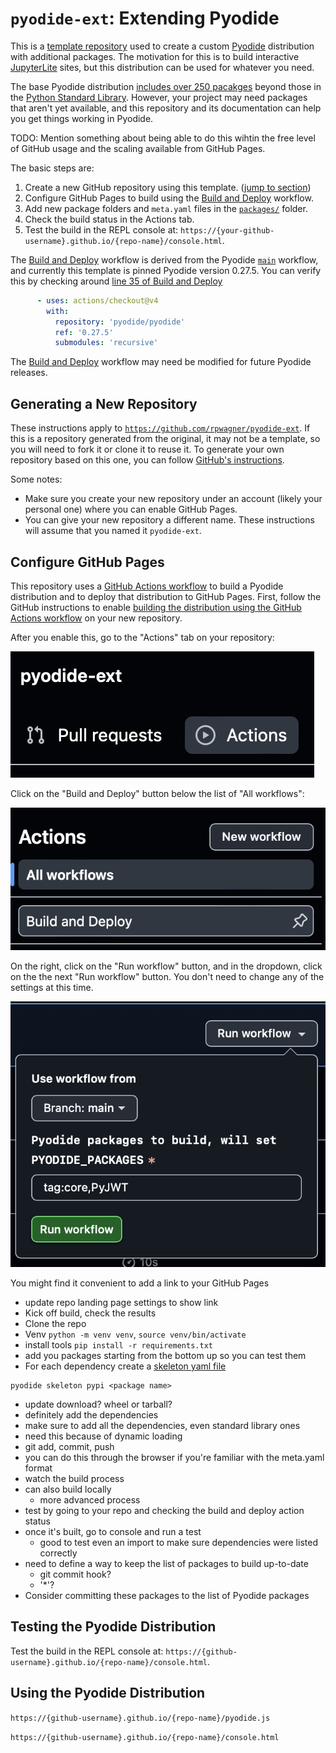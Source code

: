 # `pyodide-ext`: Extending Pyodide

This is a [template repository](https://docs.github.com/en/repositories/creating-and-managing-repositories/creating-a-repository-from-a-template) used to create a custom [Pyodide](https://pyodide.org/) distribution with additional packages. The motivation for this is to build interactive [JupyterLite](http://jupyterlite.readthedocs.io/) sites, but this distribution can be used for whatever you need.

The base Pyodide distribution [includes over 250 pacakges](https://pyodide.org/en/stable/usage/packages-in-pyodide.html) beyond those in the [Python Standard Library](https://docs.python.org/3/library/index.html). However, your project may need packages that aren't yet available, and this repository and its documentation can help you get things working in Pyodide.

TODO: Mention something about being able to do this wihtin the free level of GitHub usage and the scaling available from GitHub Pages.

The basic steps are:
1. Create a new GitHub repository using this template. ([jump to section](#generating-a-new-repository))
1. Configure GitHub Pages to build using the [Build and Deploy](.github/workflows/deploy.yaml) workflow.
1. Add new package folders and `meta.yaml` files in the [`packages/`](./packages/) folder.
1. Check the build status in the Actions tab.
1. Test the build in the REPL console at: `https://{your-github-username}.github.io/{repo-name}/console.html`.

The [Build and Deploy](.github/workflows/deploy.yaml) workflow is derived from the Pyodide [`main`](https://github.com/pyodide/pyodide/blob/main/.github/workflows/main.yml) workflow, and currently this template is pinned Pyodide version 0.27.5. You can verify this by checking around [line 35 of Build and Deploy](.github/workflows/deploy.yaml#L35)
```yaml
      - uses: actions/checkout@v4
        with:
          repository: 'pyodide/pyodide'
          ref: '0.27.5'
          submodules: 'recursive'
```
The [Build and Deploy](.github/workflows/deploy.yaml) workflow may need be modified for future Pyodide releases.

## Generating a New Repository

These instructions apply to [`https://github.com/rpwagner/pyodide-ext`](https://github.com/rpwagner/pyodide-ext). If this is a repository generated from the original, it may not be a template, so you will need to fork it or clone it to reuse it. To generate your own repository based on this one, you can follow [GitHub's instructions](https://docs.github.com/en/repositories/creating-and-managing-repositories/creating-a-repository-from-a-template#creating-a-repository-from-a-template).

Some notes:
- Make sure you create your new repository under an account (likely your personal one) where you can enable GitHub Pages.
- You can give your new repository a different name. These instructions will assume that you named it `pyodide-ext`.

## Configure GitHub Pages

This repository uses a [GitHub Actions workflow](https://docs.github.com/en/actions/writing-workflows/about-workflows) to build a Pyodide distribution and to deploy that distribution to GitHub Pages. First, follow the GitHub instructions to enable [building the distribution using the GitHub Actions workflow](https://docs.github.com/en/pages/getting-started-with-github-pages/configuring-a-publishing-source-for-your-github-pages-site#publishing-with-a-custom-github-actions-workflow) on your new repository.

After you enable this, go to the "Actions" tab on your repository:

![Example link to GitHub repo Actions tab](./img/repo-action-tab.png)

Click on the "Build and Deploy" button below the list of "All workflows":

![Link to Build and Deploy](./img/build-and-deploy.png)

On the right, click on the "Run workflow" button, and in the dropdown, click on the the next "Run workflow" button. You don't need to change any of the settings at this time.

![Link to Build and Deploy](./img/run-workflow.png)



You might find it convenient to add a link to your GitHub Pages


- update repo landing page settings to show link
- Kick off build, check the results
- Clone the repo
- Venv `python -m venv venv`, `source venv/bin/activate`
- install tools `pip install -r requirements.txt`
- add you packages starting from the bottom up so you can test them
- For each dependency create a [skeleton yaml file](https://pyodide.org/en/stable/development/new-packages.html#creating-the-meta-yaml-file)
```
pyodide skeleton pypi <package name>
```
  - update download? wheel or tarball?
  - definitely add the dependencies
  - make sure to add all the dependencies, even standard library ones
  - need this because of dynamic loading
- git add, commit, push
- you can do this through the browser if you're familiar with the meta.yaml format
- watch the build process
- can also build locally
  - more advanced process
- test by going to your repo and checking the build and deploy action status
- once it's built, go to console and run a test
  - good to test even an import to make sure dependencies were listed correctly
- need to define a way to keep the list of packages to build up-to-date
  - git commit hook?
  - '*'?
- Consider committing these packages to the list of Pyodide packages

## Testing the Pyodide Distribution


Test the build in the REPL console at: `https://{github-username}.github.io/{repo-name}/console.html`.


## Using the Pyodide Distribution


`https://{github-username}.github.io/{repo-name}/pyodide.js`


`https://{github-username}.github.io/{repo-name}/console.html`